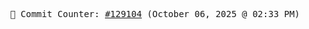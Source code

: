 <p align="center">
    <samp>
        📮 Commit Counter: <a href="https://github.com/Javascript-void0/Javascript-void0/commits/main">#129104</a> (October 06, 2025 @ 02:33 PM)
    </samp>
</p>